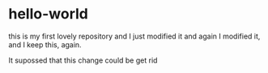 hello-world
===========

this is my first lovely repository and I just modified it and again I modified it, and I keep this, again.

It supossed that this change could be get rid


